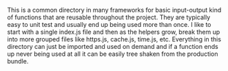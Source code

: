 This is a common directory in many frameworks for basic input-output kind of functions that are reusable throughout the project. They are typically easy to unit test and usually end up being used more than once. I like to start with a single index.js file and then as the helpers grow, break them up into more grouped files like https.js, cache.js, time.js, etc. Everything in this directory can just be imported and used on demand and if a function ends up never being used at all it can be easily tree shaken from the production bundle.